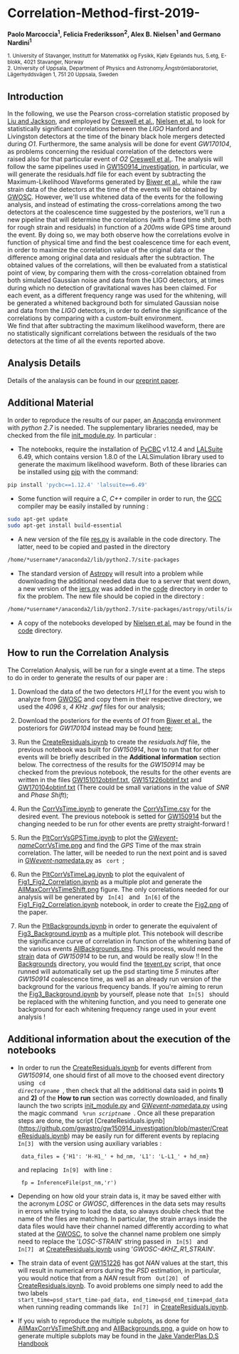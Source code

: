 # Correlation-Method-first-2019-
**Paolo Marcoccia<sup>1</sup>, Felicia Frederiksson<sup>2</sup>, Alex B. Nielsen<sup>1</sup> and Germano Nardini<sup>1</sup>**

<sub>1. University of Stavanger, Institutt for Matematikk og Fysikk, Kjølv Egelands hus, 5.etg, E-blokk, 4021 Stavanger, Norway </sub>  
<sub>2. University of Uppsala, Department of Physics and Astronomy,Ångströmlaboratoriet, Lägerhyddsvägen 1, 751 20 Uppsala, Sweden</sub>  

## Introduction ##

In the following, we use the Pearson cross-correlation statistic proposed by [Liu and Jackson](http://iopscience.iop.org/article/10.1088/1475-7516/2016/10/014/meta),
and employed by [Creswell et al.](http://iopscience.iop.org/article/10.1088/1475-7516/2017/08/013/meta), [Nielsen et al.](https://arxiv.org/abs/1811.04071) to look for statistically significant correlations between
the _LIGO_ Hanford and Livingston detectors at the time of the binary black hole mergers detected during _O1_.
Furthermore, the same analysis will be done for event _GW170104_, as problems concerning the residual correlation of the detectors were raised also for that particular event of _O2_ [Creswell et al.](http://iopscience.iop.org/article/10.1088/1475-7516/2017/08/013/meta).
The analysis will follow the same pipelines used in [GW150914_investigation](https://github.com/gwastro/gw150914_investigation), in particular, we will generate the residuals.hdf file for each event by subtracting the Maximum-Likelihood Waveforms generated by [Biwer et al.](https://github.com/gwastro/pycbc-inference-paper), while the raw strain data of the detectors at the time of the events will be obtained by [GWOSC](https://www.gw-openscience.org/catalog/GWTC-1-confident/).
However, we'll use whitened data of the events for the following analysis, and instead of estimating the cross-correlations among the two detectors at the coalescence time suggested by the posteriors, we'll run a new pipeline that will determine the correlations (with a fixed time shift, both for rough strain and residuals) in function of a _200ms_ wide GPS time around the event.
By doing so, we may both observe how the correlations evolve in function of physical time and find the best coalescence time for each event, in order to maximize the correlation value of the original data or the difference among original data and residuals after the subtraction.
The obtained values of the correlations, will then be evaluated from a statistical point of view, by comparing them with the cross-correlation obtained from both simulated Gaussian noise and data from the LIGO detectors, at times during which no detection of gravitational waves has been claimed.
For each event, as a different frequency range was used for the whitening, will be generated a whitened background both for simulated Gaussian noise and data from the _LIGO_ detectors, in order to define the significance of the correlations by comparing with a custom-built environment.     
We find that after subtracting the maximum likelihood waveform, there are no statistically significant correlations between the residuals of the two detectors at the time of all the events reported above.

## Analysis Details ##

Details of the analaysis can be found in our [preprint paper](https://arxiv.org/abs/2008.12663).

## Additional Material ##

In order to reproduce the results of our paper, an [Anaconda](https://www.anaconda.com/distribution/) environment with _python 2.7_ is needed.
The supplementary libraries needed, may be checked from the file [init_module.py](https://github.com/GravWaves-IMF/Correlation-Method-first-2019-/blob/master/Code/init_module.py).
In particular :

- The notebooks, require the installation of [PyCBC](https://pycbc.org/) v1.12.4 and [LALSuite](https://git.ligo.org/lscsoft/lalsuite) 6.49, which contains version 1.8.0 of the LALSimulation library used to generate the maximum likelihood waveform. Both of these libraries can be installed using [pip](https://pip.pypa.io/en/stable/) with the command:
```sh
pip install 'pycbc==1.12.4' 'lalsuite==6.49'
```
- Some function will require a _C_, _C++_ compiler in order to run, the [GCC](https://gcc.gnu.org/) compiler may be easily installed by running : 

```sh
sudo apt-get update
sudo apt-get install build-essential
```

- A new version of the file [res.py](https://github.com/GravWaves-IMF/Correlation-Method-first-2019-/blob/master/Code/res.py) is available in the code directory. The latter, need to be copied and pasted in the directory  
```sh
/home/*username*/anaconda2/lib/python2.7/site-packages
```

- The standard version of [Astropy](https://www.astropy.org/) will result into a problem while downloading the additional needed data due to a server that went down, a new version of the [iers.py](https://github.com/GravWaves-IMF/Correlation-Method-first-2019-/blob/master/Code/iers.py) was added in the [code](https://github.com/GravWaves-IMF/Correlation-Method-first-2019-/tree/master/Code) directory in order to fix the problem.
The new file should be copied in the directory :

```sh
/home/*username*/anaconda2/lib/python2.7/site-packages/astropy/utils/iers
```

- A copy of the notebooks developed by [Nielsen et al.](https://github.com/gwastro/gw150914_investigation) may be found in the [code](https://github.com/GravWaves-IMF/Correlation-Method-first-2019-/tree/master/Code) directory.

## How to run the Correlation Analysis ##

The Correlation Analysis, will be run for a single event at a time.
The steps to do in order to generate the results of our paper are :

1. Download the data of the two detectors _H1_,_L1_ for the event you wish to analyze from [GWOSC](https://www.gw-openscience.org/catalog/GWTC-1-confident/) and copy them in their respective directory, we used the _4096 s_, _4 KHz_ _.gwf_ files for our analysis;

2. Download the posteriors for the events of _O1_ from [Biwer et al.](https://github.com/gwastro/pycbc-inference-paper/tree/master/posteriors), the posteriors for _GW170104_ instead may be found [here](https://github.com/gwastro/o2-bbh-pe/tree/master/posteriors);

3. Run the [CreateResiduals.ipynb](https://github.com/gwastro/gw150914_investigation/blob/master/CreateResiduals.ipynb) to create the _residuals.hdf_ file, the previous notebook was built for _GW150914_, how to run that for other events will be briefly described in the **Additional information** section below. The correctness of the results for the _GW150914_ may be checked from the previous notebook, the results for the other events are written in the files [GW151012obtinf.txt](https://github.com/GravWaves-IMF/Correlation-Method-first-2019-/blob/master/Code/GW151012/151012obtinf.txt), [GW151226obtinf.txt](https://github.com/GravWaves-IMF/Correlation-Method-first-2019-/blob/master/Code/GW151226/151226obtinf.txt) and [GW170104obtinf.txt](https://github.com/GravWaves-IMF/Correlation-Method-first-2019-/blob/master/Code/GW170104/170104obtinf.txt) (There could be small variations in the value of _SNR_ and _Phase Shift_);

4. Run the [CorrVsTime.ipynb](https://github.com/GravWaves-IMF/Correlation-Method-first-2019-/blob/master/Code/CorrVsTime.ipynb) to generate the [CorrVsTime.csv](https://github.com/GravWaves-IMF/Correlation-Method-first-2019-/blob/master/Code/GW150914/CorrVsTime.csv) for the desired event.
The previous notebook is setted for [GW150914](https://github.com/GravWaves-IMF/Correlation-Method-first-2019-/tree/master/Code/GW150914) but the changing needed to be run for other events are pretty straight-forward !

5. Run the [PltCorrVsGPSTime.ipynb](https://github.com/GravWaves-IMF/Correlation-Method-first-2019-/blob/master/Code/PltCorrVsGPSTime.ipynb) to plot the [GW*event-name*CorrVsTime.png](https://github.com/GravWaves-IMF/Correlation-Method-first-2019-/blob/master/Code/GW150914/GW150914CorrVsTime.png) and find the _GPS_ Time of the max strain correlation.
The latter, will be needed to run the next point and is saved in [GW*event-name*data.py](https://github.com/GravWaves-IMF/Correlation-Method-first-2019-/blob/master/Code/GW150914/GW150914data.py) as <code> cort </code>;

6. Run the [PltCorrVsTimeLag.ipynb](https://github.com/GravWaves-IMF/Correlation-Method-first-2019-/blob/master/Code/PltCorrVsTimeLag.ipynb) to plot the equivalent of [Fig1_Fig2_Correlation.ipynb](https://github.com/GravWaves-IMF/Correlation-Method-first-2019-/blob/master/Code/Fig1_Fig2_Correlation.ipynb) as a multiple plot and generate the [AllMaxCorrVsTimeShift.png](https://github.com/GravWaves-IMF/Correlation-Method-first-2019-/blob/master/Code/AllMaxCorrVsTimeShift.png) figure.
The only correlations needed for our analysis will be generated by <code> In[4] </code> and <code> In[6]</code> of the [Fig1_Fig2_Correlation.ipynb](https://github.com/GravWaves-IMF/Correlation-Method-first-2019-/blob/master/Code/Fig1_Fig2_Correlation.ipynb) notebook, in order to create the [Fig2.png](https://arxiv.org/pdf/1811.04071.pdf) of the paper.

7. Run the [PltBackgrounds.ipynb](https://github.com/GravWaves-IMF/Correlation-Method-first-2019-/blob/master/Code/PltBackgrounds.ipynb) in order to generate the equivalent of [Fig3_Background.ipynb](https://github.com/GravWaves-IMF/Correlation-Method-first-2019-/blob/master/Code/Fig3_Background.ipynb) as a multiple plot. This notebook will describe the significance curve of correlation in function of the whitening band of the various events [AllBackgrounds.png](https://github.com/GravWaves-IMF/Correlation-Method-first-2019-/blob/master/Code/AllBackgrounds.png).
This process, would need the [strain]((https://www.gw-openscience.org/catalog/GWTC-1-confident/)) data of _GW150914_ to be run, and would be really slow !!
In the [Backgrounds](https://github.com/GravWaves-IMF/Correlation-Method-first-2019-/tree/master/Code/Backgrounds) directory, you would find the [tevent.py](https://github.com/GravWaves-IMF/Correlation-Method-first-2019-/blob/master/Code/Backgrounds/tevent.py) script, that once runned will automatically set up the psd starting time _5_ minutes after _GW150914_ coalescence time, as well as an already run version of the background for the various frequency bands.
If you're aiming to rerun the [Fig3_Background.ipynb](https://github.com/GravWaves-IMF/Correlation-Method-first-2019-/blob/master/Code/Fig3_Background.ipynb) by yourself, please note that <code> In[5] </code> should be replaced with the whitening function, and you need to generate one background for each whitening frequency range used in your event analysis ! 


## Additional information about the execution of the notebooks

- In order to run the [CreateResiduals.ipynb](https://github.com/gwastro/gw150914_investigation/blob/master/CreateResiduals.ipynb) for events different from _GW150914_, one should first of all move to the choosed event directory using <code> cd _directoryname_ </code>, then check that all the additional data said in points __1)__ and __2)__ of the __How to run__ section was correctly downloaded, and finally launch the two scripts [init_module.py](https://github.com/GravWaves-IMF/Correlation-Method-first-2019-/blob/master/Code/init_module.py) and [GW*event-name*data.py](https://github.com/GravWaves-IMF/Correlation-Method-first-2019-/blob/master/Code/GW151012/GW151012data.py) using the magic command <code> %run _scriptname_ </code>.
Once all these preparation steps are done, the script [CreateResiduals.ipynb] (https://github.com/gwastro/gw150914_investigation/blob/master/CreateResiduals.ipynb) may be easily run for different events by replacing <code> In[3] </code> with the version using auxiliary variables :

  <code> data_files = {'H1': 'H-H1_' + hd_nm, 'L1': 'L-L1_' + hd_nm} </code> 

  and replacing <code> In[9] </code> with line :

  <code> fp = InferenceFile(pst_nm,'r') </code> 
  
- Depending on how old your strain data is, it may be saved either with the acronym _LOSC_ or _GWOSC_, differences in the data sets may results in errors while trying to load the data, so always double check that the name of the files are matching. In particular, the strain arrays inside the data files would have their channel named differently according to what stated at the [GWOSC](https://www.gw-openscience.org/o2_details/), to solve the channel name problem one simply need to replace the '_LOSC-STRAIN_' string passed in <code> In[5] </code> and <code> In[7] </code> at [CreateResiduals.ipynb](https://github.com/gwastro/gw150914_investigation/blob/master/CreateResiduals.ipynb) using '<em>GWOSC-4KHZ_R1_STRAIN</em>'.

- The strain data of event [GW151226](https://github.com/GravWaves-IMF/Correlation-Method-first-2019-/tree/master/Code/GW151226) has got _NAN_ values at the start, this will result in numerical errors during the _PSD_ estimation, in particular, you would notice that from a _NAN_ result from <code> Out[20] </code> of [CreateResiduals.ipynb](https://github.com/gwastro/gw150914_investigation/blob/master/CreateResiduals.ipynb). To avoid problems one simply need to add the two labels <code> start_time=psd_start_time-pad_data,
                                     end_time=psd_end_time+pad_data </code> when running reading commands like <code> In[7] </code> in  [CreateResiduals.ipynb](https://github.com/gwastro/gw150914_investigation/blob/master/CreateResiduals.ipynb).
                                     
- If you wish to reproduce the multiple subplots, as done for [AllMaxCorrVsTimeShift.png](https://github.com/GravWaves-IMF/Correlation-Method-first-2019-/blob/master/Code/AllMaxCorrVsTimeShift.png) and [AllBackgrounds.png](https://github.com/GravWaves-IMF/Correlation-Method-first-2019-/blob/master/Code/AllBackgrounds.png), a guide on how to generate multiple subplots may be found in the [Jake VanderPlas D.S Handbook](https://jakevdp.github.io/PythonDataScienceHandbook/04.08-multiple-subplots.html)                                    
